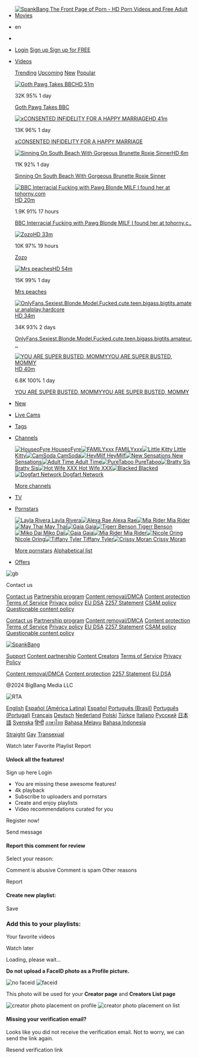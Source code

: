 * [![SpankBang The Front Page of Porn - HD Porn Videos and Free Adult Movies](//assets.sb-cd.com/static/desktop/Images/logo_v5@2x.png "SpankBang The Front Page of Porn - HD Porn Videos and Free Adult Movies")](https://spankbang.com/)
* en
* 
* [Login](#) [Sign up Sign up for FREE](#)

* [Videos](https://spankbang.com/trending_videos/)
    
    [Trending](https://spankbang.com/trending_videos/) [Upcoming](https://spankbang.com/upcoming/) [New](https://spankbang.com/new_videos/) [Popular](https://spankbang.com/most_popular/?period=week)
    
     [![Goth Pawg Takes BBC](/static/desktop/Images/blank.png "Goth Pawg Takes BBC")HD 51m](https://spankbang.com/9irzh/video/goth+pawg+takes+bbc "Goth Pawg Takes BBC")
    
    32K 95% 1 day
    
    [Goth Pawg Takes BBC](https://spankbang.com/9irzh/video/goth+pawg+takes+bbc "Goth Pawg Takes BBC")
    
     [![xCONSENTED INFIDELITY FOR A HAPPY MARRIAGE](/static/desktop/Images/blank.png "xCONSENTED INFIDELITY FOR A HAPPY MARRIAGE")HD 41m](https://spankbang.com/9irrl/video/xconsented+infidelity+for+a+happy+marriage "xCONSENTED INFIDELITY FOR A HAPPY MARRIAGE")
    
    13K 96% 1 day
    
    [xCONSENTED INFIDELITY FOR A HAPPY MARRIAGE](https://spankbang.com/9irrl/video/xconsented+infidelity+for+a+happy+marriage "xCONSENTED INFIDELITY FOR A HAPPY MARRIAGE")
    
     [![Sinning On South Beach With Gorgeous Brunette Roxie Sinner](/static/desktop/Images/blank.png "Sinning On South Beach With Gorgeous Brunette Roxie Sinner")HD 6m](https://spankbang.com/9ise7/video/sinning+on+south+beach+with+gorgeous+brunette+roxie+sinner "Sinning On South Beach With Gorgeous Brunette Roxie Sinner")
    
    11K 92% 1 day
    
    [Sinning On South Beach With Gorgeous Brunette Roxie Sinner](https://spankbang.com/9ise7/video/sinning+on+south+beach+with+gorgeous+brunette+roxie+sinner "Sinning On South Beach With Gorgeous Brunette Roxie Sinner")
    
     [![BBC Interracial Fucking with Pawg Blonde MILF I found her at tohorny.com](/static/desktop/Images/blank.png "BBC Interracial Fucking with Pawg Blonde MILF I found her at tohorny.com")HD 20m](https://spankbang.com/9iswo/video/bbc+interracial+fucking+with+pawg+blonde+milf+i+found+her+at+tohorny+com "BBC Interracial Fucking with Pawg Blonde MILF I found her at tohorny.com")
    
    1.9K 91% 17 hours
    
    [BBC Interracial Fucking with Pawg Blonde MILF I found her at tohorny.c..](https://spankbang.com/9iswo/video/bbc+interracial+fucking+with+pawg+blonde+milf+i+found+her+at+tohorny+com "BBC Interracial Fucking with Pawg Blonde MILF I found her at tohorny.com")
    
     [![Zozo](/static/desktop/Images/blank.png "Zozo")HD 33m](https://spankbang.com/9isv5/video/zozo "Zozo")
    
    10K 97% 19 hours
    
    [Zozo](https://spankbang.com/9isv5/video/zozo "Zozo")
    
     [![Mrs peaches](/static/desktop/Images/blank.png "Mrs peaches")HD 54m](https://spankbang.com/9is4n/video/mrs+peaches "Mrs peaches")
    
    15K 99% 1 day
    
    [Mrs peaches](https://spankbang.com/9is4n/video/mrs+peaches "Mrs peaches")
    
     [![OnlyFans.Sexiest.Blonde.Model.Fucked.cute.teen.bigass.bigtits.amateur.analplay.hardcore](/static/desktop/Images/blank.png "OnlyFans.Sexiest.Blonde.Model.Fucked.cute.teen.bigass.bigtits.amateur.analplay.hardcore")HD 34m](https://spankbang.com/9iqyn/video/onlyfans+sexiest+blonde+model+fucked+cute+teen+bigass+bigtits+amateur+analplay+hardcore "OnlyFans.Sexiest.Blonde.Model.Fucked.cute.teen.bigass.bigtits.amateur.analplay.hardcore")
    
    34K 93% 2 days
    
    [OnlyFans.Sexiest.Blonde.Model.Fucked.cute.teen.bigass.bigtits.amateur...](https://spankbang.com/9iqyn/video/onlyfans+sexiest+blonde+model+fucked+cute+teen+bigass+bigtits+amateur+analplay+hardcore "OnlyFans.Sexiest.Blonde.Model.Fucked.cute.teen.bigass.bigtits.amateur.analplay.hardcore")
    
     [![YOU ARE SUPER BUSTED, MOMMYYOU ARE SUPER BUSTED, MOMMY](/static/desktop/Images/blank.png "YOU ARE SUPER BUSTED, MOMMYYOU ARE SUPER BUSTED, MOMMY")HD 40m](https://spankbang.com/9isjt/video/you+are+super+busted+mommyyou+are+super+busted+mommy "YOU ARE SUPER BUSTED, MOMMYYOU ARE SUPER BUSTED, MOMMY")
    
    6.8K 100% 1 day
    
    [YOU ARE SUPER BUSTED, MOMMYYOU ARE SUPER BUSTED, MOMMY](https://spankbang.com/9isjt/video/you+are+super+busted+mommyyou+are+super+busted+mommy "YOU ARE SUPER BUSTED, MOMMYYOU ARE SUPER BUSTED, MOMMY")
    
* [New](https://spankbang.com/new_videos/)
* [Live Cams](https://deliver.ptgncdn.com/z-7kAg0_AZ04eogev9F_vXpNTkbokR5liilCo1mNZDbjQL4ur77VqSH7X0UYC5hh5v-ct0lO9)
    
* [Tags](https://spankbang.com/tags)
* [Channels](https://spankbang.com/channels)
    
     [![HouseoFyre](//assets.sb-cd.com/static/desktop/Images/blank.png) HouseoFyre](https://spankbang.com/119/channel/houseofyre/)[![FAMILYxxx](//assets.sb-cd.com/static/desktop/Images/blank.png) FAMILYxxx](https://spankbang.com/j2/channel/familyxxx/)[![ Little Kitty](//assets.sb-cd.com/static/desktop/Images/blank.png) Little Kitty](https://spankbang.com/111/channel/little+kitty/)[![CamSoda](//assets.sb-cd.com/static/desktop/Images/blank.png) CamSoda](https://spankbang.com/19/channel/camsoda/)[![HeyMilf](//assets.sb-cd.com/static/desktop/Images/blank.png) HeyMilf](https://spankbang.com/73/channel/heymilf/)[![New Sensations](//assets.sb-cd.com/static/desktop/Images/blank.png) New Sensations](https://spankbang.com/1n/channel/new+sensations/)[![Adult Time](//assets.sb-cd.com/static/desktop/Images/blank.png) Adult Time](https://spankbang.com/7r/channel/adult+time/)[![PureTaboo](//assets.sb-cd.com/static/desktop/Images/blank.png) PureTaboo](https://spankbang.com/60/channel/puretaboo/)[![Bratty Sis](//assets.sb-cd.com/static/desktop/Images/blank.png) Bratty Sis](https://spankbang.com/cf/channel/bratty+sis/)[![Hot Wife XXX](//assets.sb-cd.com/static/desktop/Images/blank.png) Hot Wife XXX](https://spankbang.com/j3/channel/hot+wife+xxx/)[![Blacked](//assets.sb-cd.com/static/desktop/Images/blank.png) Blacked](https://spankbang.com/2c/channel/blacked/)[![Dogfart Network](//assets.sb-cd.com/static/desktop/Images/blank.png) Dogfart Network](https://spankbang.com/nd/channel/dogfart+network/)
    
    [More channels](https://spankbang.com/channels)
    
* [TV](https://spankbang.com/tv/)
* [Pornstars](https://spankbang.com/pornstars)
    
     [![Layla Rivera](//assets.sb-cd.com/static/desktop/Images/blank.png) Layla Rivera](https://spankbang.com/23g/pornstar/layla+rivera/)[![Alexa Rae](//assets.sb-cd.com/static/desktop/Images/blank.png) Alexa Rae](https://spankbang.com/20w/pornstar/alexa+rae/)[![Mia Rider](//assets.sb-cd.com/static/desktop/Images/blank.png) Mia Rider](https://spankbang.com/2hp/pornstar/mia+rider/)[![May Thai](//assets.sb-cd.com/static/desktop/Images/blank.png) May Thai](https://spankbang.com/5l1/pornstar/may+thai/)[![Gaia](//assets.sb-cd.com/static/desktop/Images/blank.png) Gaia](https://spankbang.com/ws/pornstar/gaia/)[![Tigerr Benson](//assets.sb-cd.com/static/desktop/Images/blank.png) Tigerr Benson](https://spankbang.com/fp/pornstar/tigerr+benson/)[![Miko Dai](//assets.sb-cd.com/static/desktop/Images/blank.png) Miko Dai](https://spankbang.com/33l/pornstar/miko+dai/)[![Gaia](//assets.sb-cd.com/static/desktop/Images/blank.png) Gaia](https://spankbang.com/ws/pornstar/gaia/)[![Mia Rider](//assets.sb-cd.com/static/desktop/Images/blank.png) Mia Rider](https://spankbang.com/2hp/pornstar/mia+rider/)[![Nicole Oring](//assets.sb-cd.com/static/desktop/Images/blank.png) Nicole Oring](https://spankbang.com/3nn/pornstar/nicole+oring/)[![Tiffany Tyler](//assets.sb-cd.com/static/desktop/Images/blank.png) Tiffany Tyler](https://spankbang.com/1qa/pornstar/tiffany+tyler/)[![Crissy Moran](//assets.sb-cd.com/static/desktop/Images/blank.png) Crissy Moran](https://spankbang.com/oj/pornstar/crissy+moran/)
    
    [More pornstars](https://spankbang.com/pornstars) [Alphabetical list](https://spankbang.com/pornstars_alphabet)
    
* [Offers](#)

![gb](//assets.sb-cd.com/static/common/Images/Flags/gb.png "gb")

Contact us

[Contact us](https://spankbang.com/info/contact) [Partnership program](https://spankbang.com/official/create_account) [Content removal/DMCA](https://spankbang.com/info/dmca) [Content protection](https://spankbang.com/info/protection) [Terms of Service](https://spankbang.com/info/tos) [Privacy policy](https://spankbang.com/info/privacy) [EU DSA](https://spankbang.com/info/eu_dsa) [2257 Statement](https://spankbang.com/info/s2257) [CSAM policy](https://spankbang.com/info/underage) [Questionable content policy](https://spankbang.com/info/questionable)

[Contact us](https://spankbang.com/info/contact) [Partnership program](https://spankbang.com/official/create_account) [Content removal/DMCA](https://spankbang.com/info/dmca) [Content protection](https://spankbang.com/info/protection) [Terms of Service](https://spankbang.com/info/tos) [Privacy policy](https://spankbang.com/info/privacy) [EU DSA](https://spankbang.com/info/eu_dsa) [2257 Statement](https://spankbang.com/info/s2257) [CSAM policy](https://spankbang.com/info/underage) [Questionable content policy](https://spankbang.com/info/questionable)

[![SpankBang](//assets.sb-cd.com/static/desktop/Images/logo_v5@2x.png)](https://spankbang.com/home)

[Support](https://spankbang.com/info/contact) [Content partnership](https://spankbang.com/official/create_account) [Content Creators](https://spankbang.com/creator/info) [Terms of Service](https://spankbang.com/info/tos) [Privacy Policy](https://spankbang.com/info/privacy)

[Content removal/DMCA](https://spankbang.com/info/dmca) [Content protection](https://spankbang.com/info/protection) [2257 Statement](https://spankbang.com/info/s2257) [EU DSA](https://spankbang.com/info/eu_dsa)

@2024 BigBang Media LLC

![RTA](//assets.sb-cd.com/static/mobile/Images/RTA.svg)

[English](https://spankbang.com/lang/www?url=/info/repeat) [Español (América Latina)](https://spankbang.com/lang/la?url=/info/repeat) [Español](https://spankbang.com/lang/es?url=/info/repeat) [Português (Brasil)](https://spankbang.com/lang/br?url=/info/repeat) [Português (Portugal)](https://spankbang.com/lang/pt?url=/info/repeat) [Français](https://spankbang.com/lang/fr?url=/info/repeat) [Deutsch](https://spankbang.com/lang/de?url=/info/repeat) [Nederland](https://spankbang.com/lang/nl?url=/info/repeat) [Polski](https://spankbang.com/lang/pl?url=/info/repeat) [Türkçe](https://spankbang.com/lang/tr?url=/info/repeat) [Italiano](https://spankbang.com/lang/it?url=/info/repeat) [Русский](https://spankbang.com/lang/ru?url=/info/repeat) [日本語](https://spankbang.com/lang/jp?url=/info/repeat) [Svenska](https://spankbang.com/lang/se?url=/info/repeat) [हिन्दी](https://spankbang.com/lang/in?url=/info/repeat) [ภาษาไทย](https://spankbang.com/lang/th?url=/info/repeat) [Bahasa Melayu](https://spankbang.com/lang/ms?url=/info/repeat) [Bahasa Indonesia](https://spankbang.com/lang/id?url=/info/repeat)

[Straight](https://spankbang.com/sex_version/straight) [Gay](https://spankbang.com/sex_version/gay) [Transexual](https://spankbang.com/sex_version/transexual)

Watch later Favorite Playlist Report

#### Unlock all the features!

Sign up here Login

* You are missing these awesome features!
* 4k playback
* Subscribe to uploaders and pornstars
* Create and enjoy playlists
* Video recommendations curated for you

Register now!

Send message

#### Report this comment for review

Select your reason:

 Comment is abusive Comment is spam Other reasons

Report

#### Create new playlist:

Save

### Add this to your playlists:

Your favorite videos

Watch later

Loading, please wait...

**Do not upload a FaceID photo as a Profile picture.**

![no faceid](//assets.sb-cd.com/static/common/Images/no_faceid.png) ![faceid](//assets.sb-cd.com/static/common/Images/faceid.png)

This photo will be used for your **Creator page** and **Creators List page**

![creator photo placement on profile](//assets.sb-cd.com/static/common/Images/creator_photo_placement_profile.png) ![creator photo placement on list](//assets.sb-cd.com/static/common/Images/creator_photo_placement_list.png)

#### Missing your verification email?

Looks like you did not receive the verification email. Not to worry, we can send the link again.

Resend verification link